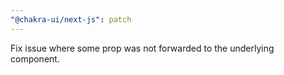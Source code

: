 ```yaml
---
"@chakra-ui/next-js": patch
---
```


Fix issue where some prop was not forwarded to the underlying component.
